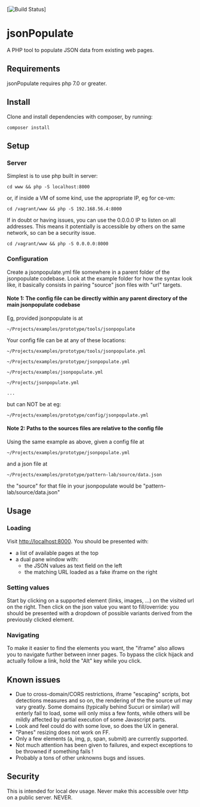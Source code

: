 [![Build Status](https://travis-ci.org/codeenigma/jsonpopulate.svg?branch=master)]
# jsonPopulate

A PHP tool to populate JSON data from existing web pages.

## Requirements

jsonPopulate requires php 7.0 or greater.

## Install

Clone and install dependencies with composer, by running:

```composer install```

## Setup

### Server

Simplest is to use php built in server:

```cd www && php -S localhost:8000```

or, if inside a VM of some kind, use the appropriate IP, eg for ce-vm:

```cd /vagrant/www && php -S 192.168.56.4:8000```

If in doubt or having issues, you can use the 0.0.0.0 IP to listen on all addresses. This means it potentially is accessible by others on the same network, so can be a security issue.

```cd /vagrant/www && php -S 0.0.0.0:8000```

### Configuration

Create a jsonpopulate.yml file somewhere in a parent folder of the jsonpopulate codebase.
Look at the example folder for how the syntax look like, it basically consists in pairing
"source" json files with "url" targets.

#### Note 1: The config file can be directly within any parent directory of the main jsonpopulate codebase

Eg, provided jsonpopulate is at

```~/Projects/examples/prototype/tools/jsonpopulate```

Your config file can be at any of these locations:

```~/Projects/examples/prototype/tools/jsonpopulate.yml```

```~/Projects/examples/prototype/jsonpopulate.yml```

```~/Projects/examples/jsonpopulate.yml```

```~/Projects/jsonpopulate.yml```

```...```

but can NOT be at eg:

```~/Projects/examples/prototype/config/jsonpopulate.yml```

#### Note 2: Paths to the sources files are relative to the config file

Using the same example as above, given a config file at

```~/Projects/examples/prototype/jsonpopulate.yml```

and a json file at

```~/Projects/examples/prototype/pattern-lab/source/data.json```

the "source" for that file in your jsonpopulate would be "pattern-lab/source/data.json"

## Usage

### Loading

Visit [http://localhost:8000](http://localhost:8000).
You should be presented with:
- a list of available pages at the top
- a dual pane window with:
  - the JSON values as text field on the left
  - the matching URL loaded as a fake iframe on the right

### Setting values

Start by clicking on a supported element (links, images, ...) on the visited url on the right.
Then click on the json value you want to fill/override: you should be presented with a dropdown of possible variants derived from the previously clicked element.

### Navigating

To make it easier to find the elements you want, the "iframe" also allows you to navigate further between inner pages. To bypass the click hijack and actually follow a link, hold the "Alt" key while you click.

## Known issues

- Due to cross-domain/CORS restrictions, iframe "escaping" scripts, bot detections measures and so on, the rendering of the the source url may vary greatly. Some domains (typically behind Sucuri or similar) will enterly fail to load, some will only miss a few fonts, while others will be mildly affected by partial execution of some Javascript parts.
- Look and feel could do with some love, so does the UX in general.
- "Panes" resizing does not work on FF.
- Only a few elements (a, img, p, span, submit) are currently supported.
- Not much attention has been given to failures, and expect exceptions to be throwned if something fails !
- Probably a tons of other unknowns bugs and issues.

## Security

This is intended for local dev usage. Never make this accessible over http on a public server. NEVER.